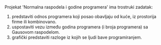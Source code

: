 Projekat 'Normalna raspodela i godine programera' ima trostruki zadatak:
  1. predstaviti odnos programera koji posao obavljaju od kuće, iz prostorija firme ili kombinovano.
  2. uspostaviti vezu između godina programera (i broja programera) sa Gausovom raspodelom.
  3. grafički predstaviti razloge iz kojih se ljudi bave programiranjem.
